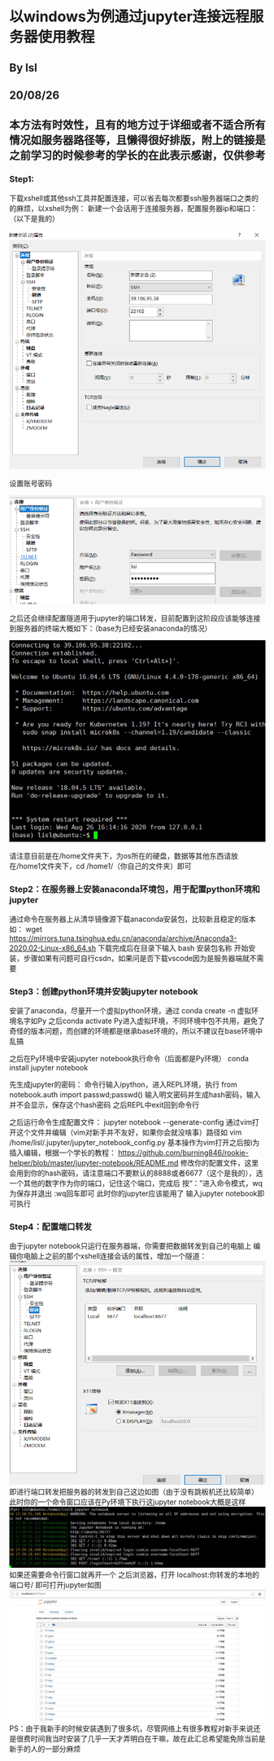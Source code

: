 # 以windows为例通过jupyter连接远程服务器使用教程

## By lsl
## 20/08/26
## 本方法有时效性，且有的地方过于详细或者不适合所有情况如服务器路径等，且懒得很好排版，附上的链接是之前学习的时候参考的学长的在此表示感谢，仅供参考

### Step1:
下载xshell或其他ssh工具并配置连接，可以省去每次都要ssh服务器端口之类的的麻烦，以xshell为例：
新建一个会话用于连接服务器，配置服务器ip和端口：（以下是我的）

![avatar](xshell1.png)

设置账号密码

![avatar](xshell2.png)

之后还会继续配置隧道用于jupyter的端口转发，目前配置到这阶段应该能够连接到服务器的终端大概如下：（base为已经安装anaconda的情况）

![avatar](Command1.jpg)

请注意目前是在/home文件夹下，为os所在的硬盘，数据等其他东西请放在/home1文件夹下，cd /home1/（你自己的文件夹）即可

### Step2：在服务器上安装anaconda环境包，用于配置python环境和jupyter
通过命令在服务器上从清华镜像源下载anaconda安装包，比较新且稳定的版本如：
wget https://mirrors.tuna.tsinghua.edu.cn/anaconda/archive/Anaconda3-2020.02-Linux-x86_64.sh
下载完成后在目录下输入
bash 安装包名称
开始安装，步骤如果有问题可自行csdn，如果问是否下载vscode因为是服务器端就不需要

### Step3：创建python环境并安装jupyter notebook
安装了anaconda，尽量开一个虚拟python环境，通过
conda create -n 虚拟环境名字如Py
之后conda activate Py进入虚拟环境，不同环境中包不共用，避免了奇怪的版本问题，而创建的环境都是继承base环境的，所以不建议在base环境中乱搞

之后在Py环境中安装jupyter notebook执行命令（后面都是Py环境）
conda install jupyter notebook

先生成jupyter的密码：
命令行输入ipython，进入REPL环境，执行
from notebook.auth import passwd;passwd()
输入明文密码并生成hash密码，输入并不会显示，保存这个hash密码
之后REPL中exit回到命令行

之后运行命令生成配置文件：
jupyter notebook --generate-config
通过vim打开这个文件并编辑（vim对新手并不友好，如果你会就没啥事）路径如
vim /home/lisl/.jupyter/jupyter_notebook_config.py
基本操作为vim打开之后按i为插入编辑，根据一个学长的教程：
https://github.com/burning846/rookie-helper/blob/master/jupyter-notebook/README.md
修改你的配置文件，这里会用到你的hash密码，请注意端口不要默认的8888或者6677（这个是我的），选一个其他的数字作为你的端口，记住这个端口，完成后
按“：”进入命令模式，wq为保存并退出 :wq回车即可
此时你的jupyter应该能用了
输入jupyter notebook即可执行


### Step4：配置端口转发
由于jupyter notebook只运行在服务器端，你需要把数据转发到自己的电脑上
编辑你电脑上之前的那个xshell连接会话的属性，增加一个隧道：
![avatar](xshell3.png)
即进行端口转发把服务器的转发到自己这边如图（由于没有跳板机还比较简单）
此时你的一个命令窗口应该在Py环境下执行这jupyter notebook大概是这样
![avatar](Command2.jpg)
如果还需要命令行窗口就再开一个
之后浏览器，打开 localhost:你转发的本地的端口号/ 即可打开jupyter如图
![avatar](Browser.jpg)
PS：由于我新手的时候安装遇到了很多坑，尽管网络上有很多教程对新手来说还是很费时间我当时安装了几乎一天才弄明白在干嘛，故在此汇总希望能免除当前是新手的人的一部分麻烦
